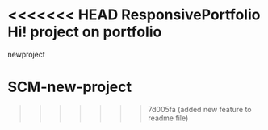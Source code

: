 <<<<<<< HEAD
ResponsivePortfolio
Hi! project on portfolio
=======
newproject
# SCM-new-project
>>>>>>> 7d005fa (added new feature to readme file)
